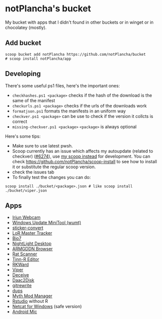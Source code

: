 # notPlancha's bucket

My bucket with apps that I didn't found in other buckets or in winget or in chocolatey (mostly).

## Add bucket

```pwsh
scoop bucket add notPlancha https://github.com/notPlancha/bucket
# scoop install notPlancha/app
```

## Developing

There's some useful ps1 files, here's the important ones:

- `checkhashes.ps1 <package>` checks if the hash of the download is the same of the manifest
- `checkurls.ps1 <package>` checks if the urls of the downloads work
- `formatjson.ps1` formats the manifests in an uniform way
- `checkver.ps1 <package>` can be use to check if the version it collcts is correct
-  `missing-checkver.ps1 <package>`
`<package>` is always optional



Here's some tips:
- Make sure to use latest pwsh.
- Scoop currently has an issue which affects my autoupdate (related to checkver) ([#6274](https://github.com/ScoopInstaller/Scoop/pull/6274)), use [my scoop instead](https://github.com/notPlancha/scoop) for development. You can check https://github.com/notPlancha/scoop-install to see how to install it or substitute the regular scoop version.
- check the issues tab
- To finally test the changes you can do:

```pwsh
scoop install ./bucket/<package>.json # like scoop install ./bucket/viper.json
```


## Apps

- [Iriun Webcam](https://iriun.com/)
- [Windows Update MiniTool (wumt)](https://www.majorgeeks.com/files/details/windows_update_minitool.html)
- [sticker-convert](https://github.com/laggykiller/sticker-convert)
- [LoR Master Tracker](https://lormaster.com/)
- [Bio7](https://bio7.org/)
- [NightLight Desktop](https://nightlight.gg/desktop)
- [ARMGDDN Browser](https://cs.rin.ru/forum/viewtopic.php?f=14&t=140593)
- [Rat Scanner](https://ratscanner.com/)
- [Tinn-R Editor](https://sourceforge.net/projects/tinn-r/)
- [RKWard](https://rkward.kde.org/)
- [Viper](https://github.com/0neGal/viper)
- [Deceive](https://github.com/molenzwiebel/Deceive/)
- [Daac2Disk](https://lpdaac.usgs.gov/tools/daac2diskscripts/)
- [gitrewrite](https://github.com/heinrichti/GitRewrite)
- [dups](https://github.com/Navid2zp/dups)
- [Myth Mod Manager](https://modworkshop.net/mod/43276)
- [Rstudio](https://posit.co/downloads/) without R
- [Netcat for Windows](https://joncraton.org/blog/46/netcat-for-windows/) (safe version)
- [Android Mic](https://github.com/teamclouday/AndroidMic)
